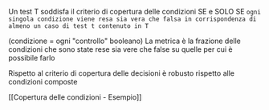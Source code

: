 Un test T soddisfa il criterio di copertura delle condizioni SE e SOLO SE `ogni singola condizione viene resa sia vera che falsa in corrispondenza di almeno un caso di test t contenuto in T`

(condizione = ogni "controllo" booleano)
La metrica è la frazione delle condizioni che sono state rese sia vere che false su quelle per cui è possibile farlo

Rispetto al criterio di copertura delle decisioni è robusto rispetto alle condizioni composte

[[Copertura delle condizioni - Esempio]]